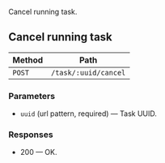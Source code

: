 Cancel running task.

## Cancel running task

| Method | Path |
|--------|------|
| `POST` | `/task/:uuid/cancel` |

### Parameters

* `uuid` (url pattern, required) — Task UUID.

### Responses

* 200 — OK.
